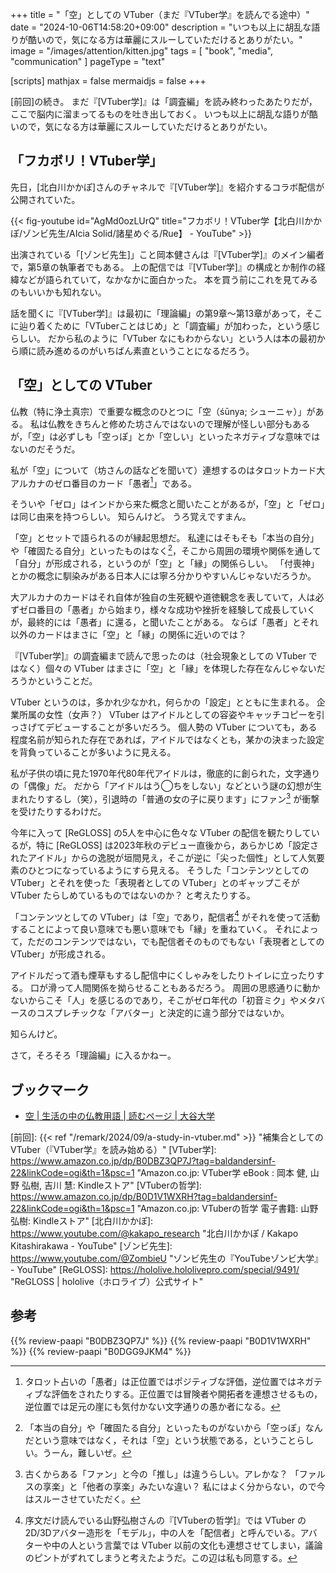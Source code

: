+++
title = "「空」としての VTuber（まだ『VTuber学』を読んでる途中）"
date =  "2024-10-06T14:58:20+09:00"
description = "いつも以上に胡乱な語りが酷いので，気になる方は華麗にスルーしていただけるとありがたい。"
image = "/images/attention/kitten.jpg"
tags = [ "book", "media", "communication" ]
pageType = "text"

[scripts]
  mathjax = false
  mermaidjs = false
+++

[前回]の続き。
まだ『[VTuber学]』は「調査編」を読み終わったあたりだが，ここで脳内に溜まってるものを吐き出しておく。
いつも以上に胡乱な語りが酷いので，気になる方は華麗にスルーしていただけるとありがたい。

## 「フカボリ！VTuber学」

先日，[北白川かかぽ]さんのチャネルで『[VTuber学]』を紹介するコラボ配信が公開されていた。

{{< fig-youtube id="AgMd0ozLUrQ" title="フカボリ！VTuber学【北白川かかぽ/ゾンビ先生/AIcia Solid/諸星めぐる/Rue】 - YouTube" >}}

出演されている「[ゾンビ先生]」こと岡本健さんは『[VTuber学]』のメイン編者で，第5章の執筆者でもある。
上の配信では『[VTuber学]』の構成とか制作の経緯などが語られていて，なかなかに面白かった。
本を買う前にこれを見てみるのもいいかも知れない。

話を聞くに『[VTuber学]』は最初に「理論編」の第9章〜第13章があって，そこに辿り着くために「VTuberことはじめ」と「調査編」が加わった，という感じらしい。
だから私のように「VTuber なにもわからない」という人は本の最初から順に読み進めるのがいちばん素直ということになるだろう。

## 「空」としての VTuber

仏教（特に浄土真宗）で重要な概念のひとつに「空（śūnya; シューニャ）」がある。
私は仏教をきちんと修めた坊さんではないので理解が怪しい部分もあるが，「空」は必ずしも「空っぽ」とか「空しい」といったネガティブな意味ではないのだそうだ。

私が「空」について（坊さんの話などを聞いて）連想するのはタロットカード大アルカナのゼロ番目のカード「愚者[^z1]」である。

[^z1]: タロット占いの「愚者」は正位置ではポジティブな評価，逆位置ではネガティブな評価をされたりする。正位置では冒険者や開拓者を連想させるもの，逆位置では足元の崖にも気付かない文字通りの愚か者になる。

そういや「ゼロ」はインドから来た概念と聞いたことがあるが，「空」と「ゼロ」は同じ由来を持つらしい。
知らんけど。
うろ覚えですまん。

「空」とセットで語られるのが縁起思想だ。
私達にはそもそも「本当の自分」や「確固たる自分」といったものはなく[^k1]，そこから周囲の環境や関係を通して「自分」が形成される，というのが「空」と「縁」の関係らしい。
「付喪神」とかの概念に馴染みがある日本人には寧ろ分かりやすいんじゃないだろうか。

[^k1]: 「本当の自分」や「確固たる自分」といったものがないから「空っぽ」なんだという意味ではなく，それは「空」という状態である，ということらしい。うーん，難しいぜ。

大アルカナのカードはそれ自体が独自の生死観や道徳観念を表していて，人は必ずゼロ番目の「愚者」から始まり，様々な成功や挫折を経験して成長していくが，最終的には「愚者」に還る，と聞いたことがある。
ならば「愚者」とそれ以外のカードはまさに「空」と「縁」の関係に近いのでは？

『[VTuber学]』の調査編まで読んで思ったのは（社会現象としての VTuber ではなく）個々の VTuber はまさに「空」と「縁」を体現した存在なんじゃないだろうかということだ。

VTuber というのは，多かれ少なかれ，何らかの「設定」とともに生まれる。
企業所属の女性（女声？） VTuber はアイドルとしての容姿やキャッチコピーを引っさげてデビューすることが多いだろう。
個人勢の VTuber についても，ある程度名前が知られた存在であれば，アイドルではなくとも，某かの決まった設定を背負っていることが多いように見える。

私が子供の頃に見た1970年代80年代アイドルは，徹底的に創られた，文字通りの「偶像」だ。
だから「アイドルはう◯ちをしない」などという謎の幻想が生まれたりするし（笑），引退時の「普通の女の子に戻ります」にファン[^f1] が衝撃を受けたりするわけだ。

[^f1]: 古くからある「ファン」と今の「推し」は違うらしい。アレかな？ 「ファルスの享楽」と「他者の享楽」みたいな違い？ 私にはよく分からない，ので今はスルーさせていただく。

今年に入って [ReGLOSS] の5人を中心に色々な VTuber の配信を観たりしているが，特に [ReGLOSS] は2023年秋のデビュー直後から，あらかじめ「設定されたアイドル」からの逸脱が垣間見え，そこが逆に「尖った個性」として人気要素のひとつになっているようにすら見える。
そうした「コンテンツとしての VTuber」とそれを使った「表現者としての VTuber」とのギャップこそが VTuber たらしめているものではないのか？ と考えたりする。

「コンテンツとしての VTuber」は「空」であり，配信者[^v1] がそれを使って活動することによって良い意味でも悪い意味でも「縁」を重ねていく。
それによって，ただのコンテンツではない，でも配信者そのものでもない「表現者としての VTuber」が形成される。

[^v1]: 序文だけ読んでいる山野弘樹さんの『[VTuberの哲学]』では VTuber の2D/3Dアバター造形を「モデル」，中の人を「配信者」と呼んでいる。アバターや中の人という言葉では VTuber 以前の文化も連想させてしまい，議論のピントがずれてしまうと考えたようだ。この辺は私も同意する。

アイドルだって酒も煙草もするし配信中にくしゃみをしたりトイレに立ったりする。
口が滑って人間関係を拗らせることもあるだろう。
周囲の思惑通りに動かないからこそ「人」を感じるのであり，そこがゼロ年代の「初音ミク」やメタバースのコスプレチックな「アバター」と決定的に違う部分ではないか。

知らんけど。

さて，そろそろ「理論編」に入るかねー。

## ブックマーク

- [空 | 生活の中の仏教用語 | 読むページ | 大谷大学](https://www.otani.ac.jp/yomu_page/b_yougo/nab3mq0000000qvz.html)

[前回]: {{< ref "/remark/2024/09/a-study-in-vtuber.md" >}} "補集合としての VTuber（『VTuber学』を読み始める）"
[VTuber学]: https://www.amazon.co.jp/dp/B0DBZ3QP7J?tag=baldandersinf-22&linkCode=ogi&th=1&psc=1 "Amazon.co.jp: VTuber学 eBook : 岡本 健, 山野 弘樹, 吉川 慧: Kindleストア"
[VTuberの哲学]: https://www.amazon.co.jp/dp/B0D1V1WXRH?tag=baldandersinf-22&linkCode=ogi&th=1&psc=1 "Amazon.co.jp: VTuberの哲学 電子書籍: 山野 弘樹: Kindleストア"
[北白川かかぽ]: https://www.youtube.com/@kakapo_research "北白川かかぽ / Kakapo Kitashirakawa - YouTube"
[ゾンビ先生]: https://www.youtube.com/@ZombieU "ゾンビ先生の『YouTubeゾンビ大学』 - YouTube"
[ReGLOSS]: https://hololive.hololivepro.com/special/9491/ "ReGLOSS | hololive（ホロライブ）公式サイト"

## 参考

{{% review-paapi "B0DBZ3QP7J" %}} <!-- VTuber学 -->
{{% review-paapi "B0D1V1WXRH" %}} <!-- VTuberの哲学 -->
{{% review-paapi "B0DGG9JKM4" %}} <!-- フィーリングラデーション Feelingradation ReGLOSS フィーリングラデーション -->
